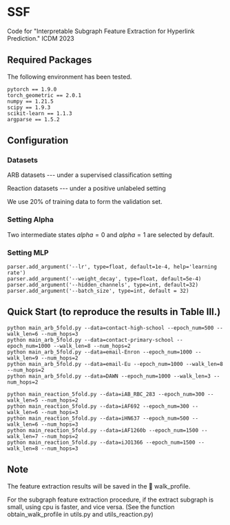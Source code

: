 # SSF
Code for "Interpretable Subgraph Feature Extraction for Hyperlink Prediction." ICDM 2023


## Required Packages

The following environment has been tested.
```
pytorch == 1.9.0
torch_geometric == 2.0.1
numpy == 1.21.5
scipy == 1.9.3
scikit-learn == 1.1.3
argparse == 1.5.2
```



## Configuration

### Datasets

ARB datasets --- under a supervised classification setting

Reaction datasets --- under a positive unlabeled setting

We use 20% of training data to form the validation set.


### Setting Alpha

Two intermediate states $alpha = 0$ and $alpha = 1$ are selected by default.

### Setting MLP
```
parser.add_argument('--lr', type=float, default=1e-4, help='learning rate')
parser.add_argument('--weight_decay', type=float, default=5e-4)
parser.add_argument('--hidden_channels', type=int, default=32)
parser.add_argument('--batch_size', type=int, default = 32)
```


## Quick Start (to reproduce the results in Table III.)
```
python main_arb_5fold.py --data=contact-high-school --epoch_num=500 --walk_len=6 --num_hops=3
python main_arb_5fold.py --data=contact-primary-school --epoch_num=1000 --walk_len=8 --num_hops=2
python main_arb_5fold.py --data=email-Enron --epoch_num=1000 --walk_len=9 --num_hops=2
python main_arb_5fold.py --data=email-Eu --epoch_num=1000 --walk_len=8 --num_hops=2
python main_arb_5fold.py --data=DAWN --epoch_num=1000 --walk_len=3 --num_hops=2

python main_reaction_5fold.py --data=iAB_RBC_283 --epoch_num=300 --walk_len=5 --num_hops=2
python main_reaction_5fold.py --data=iAF692 --epoch_num=300 --walk_len=6 --num_hops=3
python main_reaction_5fold.py --data=iHN637 --epoch_num=500 --walk_len=6 --num_hops=3
python main_reaction_5fold.py --data=iAF1260b --epoch_num=1500 --walk_len=7 --num_hops=2
python main_reaction_5fold.py --data=iJO1366 --epoch_num=1500 --walk_len=8 --num_hops=3
```

## Note

The feature extraction results will be saved in the 📁 walk_profile.

For the subgraph feature extraction procedure, if the extract subgraph is small, using cpu is faster, and vice versa. (See the function obtain_walk_profile in utils.py and utils_reaction.py)







